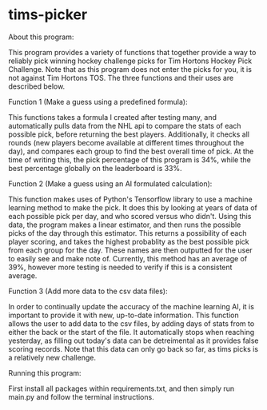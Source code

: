 # tims-picker
About this program:

This program provides a variety of functions that together provide a way to reliably pick winning hockey challenge picks for Tim Hortons Hockey Pick Challenge. Note that as this program does not enter the picks for you, it is not against Tim Hortons TOS. The three functions and their uses are described below.


Function 1 (Make a guess using a predefined formula):

This functions takes a formula I created after testing many, and automatically pulls data from the NHL api to compare the stats of each possible pick, before returning the best players. Additionally, it checks all rounds (new players become available at different times throughout the day), and compares each group to find the best overall time of pick. At the time of writing this, the pick percentage of this program is 34%, while the best percentage globally on the leaderboard is 33%.


Function 2 (Make a guess using an AI formulated calculation):

This function makes uses of Python's Tensorflow library to use a machine learning method to make the pick. It does this by looking at years of data of each possible pick per day, and who scored versus who didn't. Using this data, the program makes a linear estimator, and then runs the possible picks of the day through this estimator. This returns a possibility of each player scoring, and takes the highest probablity as the best possible pick from each group for the day. These names are then outputted for the user to easily see and make note of. Currently, this method has an average of 39%, however more testing is needed to verify if this is a consistent average.


Function 3 (Add more data to the csv data files):

In order to continually update the accuracy of the machine learning AI, it is important to provide it with new, up-to-date information. This function allows the user to add data to the csv files, by adding days of stats from to either the back or the start of the file. It automatically stops when reaching yesterday, as filling out today's data can be detreimental as it provides false scoring records. Note that this data can only go back so far, as tims picks is a relatively new challenge.


Running this program:

First install all packages within requirements.txt, and then simply run main.py and follow the terminal instructions.